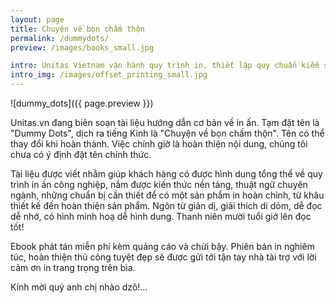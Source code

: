 ```yaml
---
layout: page
title: Chuyện về bọn chấm thộn
permalink: /dummydots/
preview: /images/books_small.jpg

intro: Unitas Vietnam vận hành quy trình in, thiết lập quy chuẩn kiểm soát chất lượng từng công đoạn từ thiết kế đến gia công hoàn thiện, hạn chế tối đa sản phẩm lỗi, đảm bảo sản phẩm đến tay khách hàng đúng thời hạn, đúng chất lượng đã cam kết.
intro_img: /images/offset_printing_small.jpg
---
```


![dummy_dots]({{ page.preview }})

Unitas.vn đang biên soạn tài liệu hướng dẫn cơ bản về in ấn. Tạm đặt tên là "Dummy Dots", dịch ra tiếng Kinh là "Chuyện về bọn chấm thộn". Tên có thể thay đổi khi hoàn thành. Việc chính giờ là hoàn thiện nội dung, chúng tôi chưa có ý định đặt tên chính thức.

Tài liệu được viết nhằm giúp khách hàng có được hình dung tổng thể về quy trình in ấn công nghiệp, nắm được kiến thức nền tảng, thuật ngữ chuyên ngành, những chuẩn bị cần thiết để có một sản phẩm in hoàn chỉnh, từ khâu thiết kế đến hoàn thiện sản phẩm. Ngôn từ giản dị, giải thích dí dỏm, dễ đọc dễ nhớ, có hình minh hoạ dễ hình dung. Thanh niên mười tuổi giở lên đọc tốt!

Ebook phát tán miễn phí kèm quảng cáo và chửi bậy. Phiên bản in nghiêm túc, hoàn thiện thủ công tuyệt đẹp sẽ được gửi tới tận tay nhà tài trợ với lời cảm ơn in trang trọng trên bìa.

Kính mời quý anh chị nhào dzô!...
